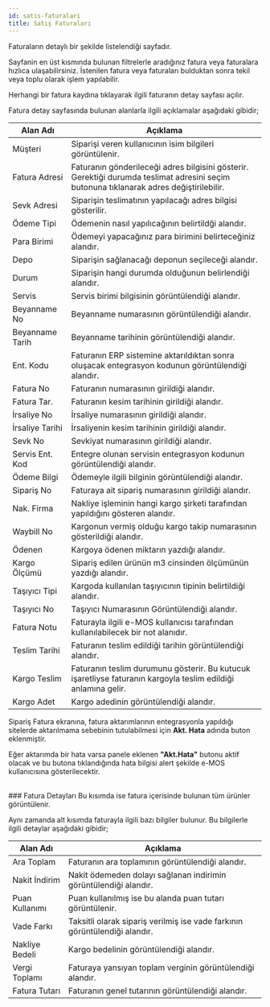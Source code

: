```yaml
---
id: satis-faturalari
title: Satış Faturaları
---
```


Faturaların detaylı bir şekilde listelendiği sayfadır.

Sayfanin en üst kısmında bulunan filtrelerle aradığınız fatura veya faturalara hızlıca ulaşabilirsiniz. İstenilen fatura veya faturaları bulduktan sonra tekil veya toplu olarak işlem yapılabilir. 

Herhangi bir fatura kaydına tıklayarak ilgili faturanın detay sayfası açılır.

Fatura detay sayfasında bulunan alanlarla ilgili açıklamalar aşağıdaki gibidir;

|Alan Adı|Açıklama|
|--|--|
|Müşteri|Siparişi veren kullanıcının isim bilgileri görüntülenir.|
|Fatura Adresi|Faturanın gönderileceği adres bilgisini gösterir. Gerektiği durumda teslimat adresini seçim butonuna tıklanarak adres değiştirilebilir.|
|Sevk Adresi|Siparişin teslimatının yapılacağı adres bilgisi gösterilir.|
|Ödeme Tipi |Ödemenin nasıl yapılıcağının belirtildği alandır.|
|Para Birimi |Ödemeyi yapacağınız para birimini belirteceğiniz alandır.|
|Depo|Siparişin sağlanacağı deponun seçileceği alandır.|
|Durum|Siparişin hangi durumda olduğunun belirlendiği alandır.|
|Servis|Servis birimi bilgisinin görüntülendiği alandır.|
|Beyanname No|Beyanname numarasının görüntülendiği alandır.|
|Beyanname Tarih|Beyanname tarihinin görüntülendiği alandır.|
|Ent. Kodu|Faturanın ERP sistemine aktarıldıktan sonra oluşacak entegrasyon kodunun görüntülendiği alandır.|
|Fatura No |Faturanın numarasının girildiği alandır.|
|Fatura Tar.|Faturanın kesim tarihinin girildiği alandır.|
|İrsaliye No|İrsaliye numarasının girildiği alandır.|
|İrsaliye Tarihi|İrsaliyenin kesim tarihinin girildiği alandır.|
|Sevk No|Sevkiyat numarasının girildiği alandır.|
|Servis Ent. Kod|Entegre olunan servisin entegrasyon kodunun görüntülendiği alandır.|
|Ödeme Bilgi|Ödemeyle ilgili bilginin görüntülendiği alandır.|
|Sipariş No|Faturaya ait sipariş numarasının girildiği alandır.|
|Nak. Firma|Nakliye işleminin hangi kargo şirketi tarafından yapıldığını gösteren alandır.|
|Waybill No|Kargonun vermiş olduğu kargo takip numarasının gösterildiği alandır.|
|Ödenen|Kargoya ödenen miktarın yazdığı alandır.|
|Kargo Ölçümü|Sipariş edilen ürünün m3 cinsinden ölçümünün yazdığı alandır.	|
|Taşıyıcı Tipi |Kargoda kullanılan taşıyıcının tipinin belirtildiği alandır.|
|Taşıyıcı No |Taşıyıcı Numarasının Görüntülendiği alandır.|
|Fatura Notu|Faturayla ilgili e-MOS kullanıcısı tarafından kullanılabilecek bir not alanıdır.|
|Teslim Tarihi|Faturanın teslim edildiği tarihin görüntülendiği alandır.|
|Kargo Teslim|Faturanın teslim durumunu gösterir. Bu kutucuk işaretliyse faturanın kargoyla teslim edildiği anlamına gelir.|
|Kargo Adet|Kargo adedinin görüntülendiği alandır.|

Sipariş Fatura ekranına, fatura aktarımlarının entegrasyonla yapıldığı sitelerde aktarılmama sebebinin tutulabilmesi için **Akt. Hata** adında buton eklenmiştir.

Eğer aktarımda bir hata varsa panele eklenen **"Akt.Hata"** butonu aktif olacak ve bu butona tıklandığında hata bilgisi alert şekilde e-MOS kullanıcısına gösterilecektir.

<br>
### Fatura Detayları
Bu kısımda ise fatura içerisinde bulunan tüm ürünler görüntülenir.

Aynı zamanda alt kısımda faturayla ilgili bazı bilgiler bulunur. Bu bilgilerle ilgili detaylar aşağıdaki gibidir;

|Alan Adı|Açıklama|
|--|--|
|Ara Toplam|Faturanın ara toplamının görüntülendiği alandır.|
|Nakit İndirim|Nakit ödemeden dolayı sağlanan indirimin görüntülendiği alandır.|
|Puan Kullanımı|Puan kullanılmış ise bu alanda puan tutarı görüntülenir.|
|Vade Farkı|Taksitli olarak sipariş verilmiş ise vade farkının görüntülendiği alandır.|
|Nakliye Bedeli|Kargo bedelinin görüntülendiği alandır.|
|Vergi Toplamı|Faturaya yansıyan toplam verginin görüntülendiği alandır.|
|Fatura Tutarı|Faturanın genel tutarının görüntülendiği alandır.|

